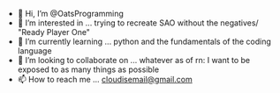 - 👋 Hi, I’m @OatsProgramming
- 👀 I’m interested in ... trying to recreate SAO without the negatives/ "Ready Player One"
- 🌱 I’m currently learning ... python and the fundamentals of the coding language
- 💞️ I’m looking to collaborate on ... whatever as of rn: I want to be exposed to as many things as possible
- 📫 How to reach me ... cloudisemail@gmail.com

<!---
OatsProgramming/OatsProgramming is a ✨ special ✨ repository because its `README.md` (this file) appears on your GitHub profile.
You can click the Preview link to take a look at your changes.
--->
